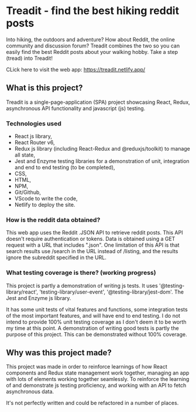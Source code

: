 # Treadit - find the best hiking reddit posts

Into hiking, the outdoors and adventure? How about Reddit, the online community and discussion forum? Treadit combines the two so you can easily find the best Reddit posts about your walking hobby. Take a step (tread) into Treadit!

CLick here to visit the web app: https://treadit.netlify.app/

## What is this project?

Treadit is a single-page-application (SPA) project showcasing React, Redux, asynchronous API functionality and javascript (js) testing. 

### Technologies used

- React js library,
- React Router v6, 
- Redux js library (including React-Redux and @reduxjs/toolkit) to manage all state, 
- Jest and Enzyme testing libraries for a demonstration of unit, integration and end to end testing (to be completed), 
- CSS, 
- HTML, 
- NPM,
- Git/Github, 
- VScode to write the code,
- Netlify to deploy the site. 

### How is the reddit data obtained?

This web app uses the Reddit .JSON API to retrieve reddit posts. This API doesn't require authentication or tokens. Data is obtained using a GET request with a URL that includes ".json". One limitation of this API is that search results use /search in the URL instead of /listing, and the results ignore the subreddit specified in the URL. 

### What testing coverage is there? (working progress)

This project is partly a demonstration of writing js tests. It uses '@testing-library/react', 'testing-library/user-event', '@testing-library/jest-dom'. The Jest and Enzyme js library.

It has some unit tests of vital features and functions, some integration tests of the most important features, and will have end to end testing. I do not intend to provide 100% unit testing coverage as I don't deem it to be worth my time at this point. A demonstration of writing good tests is partly the purpose of this project. This can be demonstrated without 100% coverage.  

## Why was this project made?

This project was made in order to reinforce learnings of how React components and Redux state management work together, managing an app with lots of elements working together seamlessly. To reinforce the learning of and demonstrate js testing proficiency, and working with an API to fetch asynchronous data. 

It's not perfectly written and could be refactored in a number of places. 
